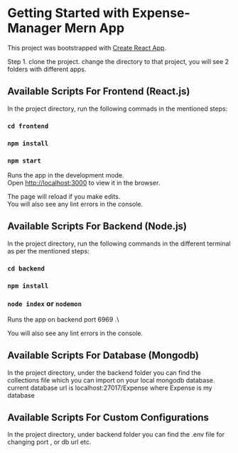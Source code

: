 # Getting Started with Expense-Manager Mern App

This project was bootstrapped with [Create React App](https://github.com/facebook/create-react-app).

Step 1. clone the project. change the directory to that project, you will see 2 folders with different apps.

## Available Scripts For Frontend (React.js)

In the project directory, run the following commads in the mentioned steps:

### `cd frontend`
### `npm install`
### `npm start`

Runs the app in the development mode.\
Open [http://localhost:3000](http://localhost:3000) to view it in the browser.

The page will reload if you make edits.\
You will also see any lint errors in the console.

## Available Scripts For Backend (Node.js)

In the project directory, run the following commands in the different terminal as per the mentioned steps:

### `cd backend`
### `npm install`
### `node index` or `nodemon`

Runs the app on backend port 6969 .\

You will also see any lint errors in the console.

## Available Scripts For Database (Mongodb)

In the project directory, under the backend folder you can find the collections file which you can import on your local mongodb database.
current database url is localhost:27017/Expense where Expense is my database

## Available Scripts For Custom Configurations

In the project directory, under backend folder you can find the .env file for changing port , or db url etc.
